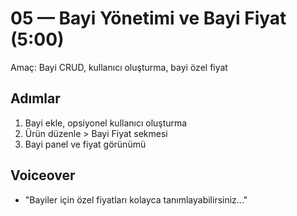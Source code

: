 # 05 — Bayi Yönetimi ve Bayi Fiyat (5:00)

Amaç: Bayi CRUD, kullanıcı oluşturma, bayi özel fiyat

## Adımlar
1. Bayi ekle, opsiyonel kullanıcı oluşturma
2. Ürün düzenle > Bayi Fiyat sekmesi
3. Bayi panel ve fiyat görünümü

## Voiceover
- "Bayiler için özel fiyatları kolayca tanımlayabilirsiniz..."

